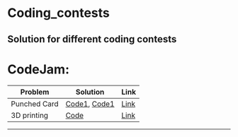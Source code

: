 # Coding_contests
## Solution for different coding contests

# CodeJam:
| Problem | Solution | Link |
| ----------- | ----------- | ----------- |
| Punched Card | [Code1](codeJam/code/Punched_Cards_1.cpp), [Code1](codeJam/code/Punched_Cards_2.cpp) | [Link](https://codingcompetitions.withgoogle.com/codejam/round/0000000000876ff1/0000000000a4621b)
| 3D printing | [Code](codeJam/code/3D_printing.cpp) | [Link](https://codingcompetitions.withgoogle.com/codejam/round/0000000000876ff1/0000000000a4672b)

---
